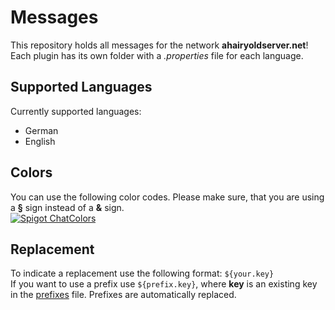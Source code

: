 # Messages
This repository holds all messages for the network **ahairyoldserver.net**! <br>
Each plugin has its own folder with a _.properties_ file for each language.

## Supported Languages
Currently supported languages:
- German
- English

## Colors
You can use the following color codes. Please make sure, that you are using a **§** sign instead of a **&** sign. <br>
[![Spigot ChatColors](https://www.spigotmc.org/attachments/example2-png.188806/)](https://www.spigotmc.org/resources/chatcolor-farbcodes-im-chat.64589/)

## Replacement
To indicate a replacement use the following format: ```${your.key}``` <br>
If you want to use a prefix use ```${prefix.key}```, where **key** is an existing key in the [prefixes](https://github.com/Ahairyoldserver/Messages/blob/develop/prefixes.properties) file. 
Prefixes are automatically replaced.
